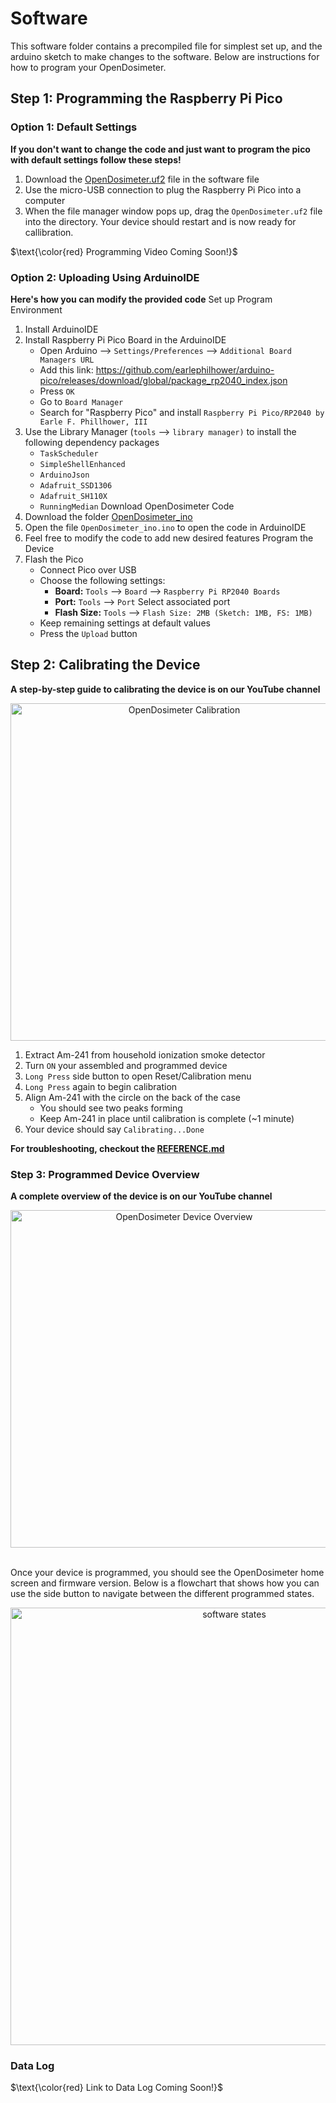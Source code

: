 # Software 
This software folder contains a precompiled file for simplest set up, and the arduino sketch to make changes to the software. Below are instructions for how to program your OpenDosimeter. 

## Step 1: Programming the Raspberry Pi Pico
### Option 1: Default Settings
**If you don't want to change the code and just want to program the pico with default settings follow these steps!**
1. Download the [OpenDosimeter.uf2](https://github.com/OpenDosimeter/OpenDosimeter/blob/main/software/OpenDosimeter.uf2) file in the software file
2. Use the micro-USB connection to plug the Raspberry Pi Pico into a computer
3. When the file manager window pops up, drag the ``OpenDosimeter.uf2`` file into the directory. Your device should restart and is now ready for callibration.
   
$\text{\color{red} Programming Video Coming Soon!}$

### Option 2: Uploading Using ArduinoIDE
**Here's how you can modify the provided code**
Set up Program Environment
1. Install ArduinoIDE
2. Install Raspberry Pi Pico Board in the ArduinoIDE
   - Open Arduino --> ``Settings/Preferences`` --> ``Additional Board Managers URL``
   - Add this link: https://github.com/earlephilhower/arduino-pico/releases/download/global/package_rp2040_index.json
   - Press ``OK``
   - Go to ``Board Manager``
   - Search for "Raspberry Pico" and install ``Raspberry Pi Pico/RP2040 by Earle F. Phillhower, III``
3. Use the Library Manager (``tools`` --> ``library manager)`` to install the following dependency packages
    - ``TaskScheduler``
    - ``SimpleShellEnhanced``
    - ``ArduinoJson``
    - ``Adafruit_SSD1306``
    - ``Adafruit_SH110X``
    - ``RunningMedian``
Download OpenDosimeter Code
4. Download the folder [OpenDosimeter_ino](https://github.com/OpenDosimeter/OpenDosimeter/tree/main/software/OpenDosimeter_ino)
5. Open the file ``OpenDosimeter_ino.ino`` to open the code in ArduinoIDE
6. Feel free to modify the code to add new desired features
Program the Device
7. Flash the Pico
    - Connect Pico over USB
    - Choose the following settings:
       - **Board:** ``Tools`` --> ``Board`` --> ``Raspberry Pi RP2040 Boards``
       - **Port:** ``Tools`` --> ``Port`` Select associated port 
       - **Flash Size:** ``Tools`` --> ``Flash Size: 2MB (Sketch: 1MB, FS: 1MB)``
    - Keep remaining settings at default values
    - Press the ``Upload`` button

## Step 2: Calibrating the Device
**A step-by-step guide to calibrating the device is on our YouTube channel**
<div align="center">
<a href="https://www.youtube.com/watch?v=btqXVTFHygs" target="_blank">
    <img  src="https://github.com/user-attachments/assets/e5be1f51-4546-4f0d-8dd3-b335cabdabfa" alt="OpenDosimeter Calibration" width="540" target="_blank" style="border:none; ">
</a>
</div>

1. Extract Am-241 from household ionization smoke detector
2. Turn ``ON`` your assembled and programmed device
3. ``Long Press`` side button to open Reset/Calibration menu
4. ``Long Press`` again to begin calibration
5. Align Am-241 with the circle on the back of the case
    - You should see two peaks forming
    - Keep Am-241 in place until calibration is complete (~1 minute)
6. Your device should say ``Calibrating...Done``

**For troubleshooting, checkout the [REFERENCE.md](https://github.com/OpenDosimeter/OpenDosimeter/blob/main/REFERENCE.md)**



### Step 3: Programmed Device Overview
**A complete overview of the device is on our YouTube channel**

<div align="center">
<a href="https://www.youtube.com/watch?v=nXH3Gc72z8Y" target="_blank">
    <img  src="https://github.com/user-attachments/assets/b8d9e2cf-32de-4e3b-ae07-3a61a8f6a33e" alt="OpenDosimeter Device Overview" width="540" target="_blank" style="border:none;">
</a>
</div>
</br>

Once your device is programmed, you should see the OpenDosimeter home screen and firmware version. Below is a flowchart that shows how you can use the side button to navigate between the different programmed states. 
<div align="center">
<img width="700" alt="software states" src="https://github.com/user-attachments/assets/c6200f90-329b-47db-9c23-d41645b06a1c">
</div>


### Data Log
$\text{\color{red} Link to Data Log Coming Soon!}$







